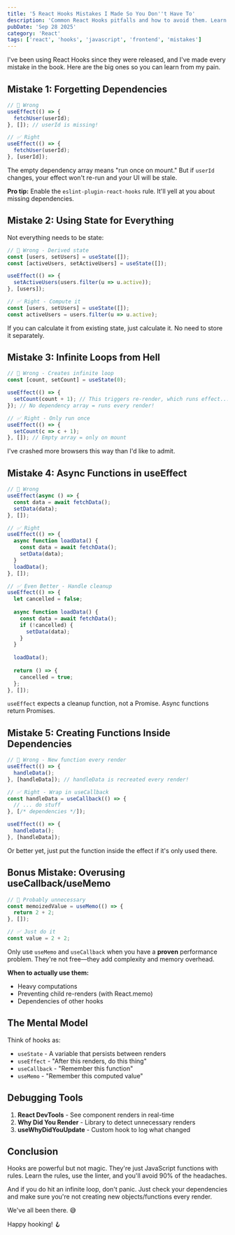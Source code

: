 ```yaml
---
title: '5 React Hooks Mistakes I Made So You Don''t Have To'
description: 'Common React Hooks pitfalls and how to avoid them. Learn from my mistakes and save yourself hours of debugging.'
pubDate: 'Sep 28 2025'
category: 'React'
tags: ['react', 'hooks', 'javascript', 'frontend', 'mistakes']
---
```


I've been using React Hooks since they were released, and I've made every mistake in the book. Here are the big ones so you can learn from my pain.

## Mistake 1: Forgetting Dependencies

```javascript
// 🚫 Wrong
useEffect(() => {
  fetchUser(userId);
}, []); // userId is missing!

// ✅ Right
useEffect(() => {
  fetchUser(userId);
}, [userId]);
```

The empty dependency array means "run once on mount." But if `userId` changes, your effect won't re-run and your UI will be stale.

**Pro tip:** Enable the `eslint-plugin-react-hooks` rule. It'll yell at you about missing dependencies.

## Mistake 2: Using State for Everything

Not everything needs to be state:

```javascript
// 🚫 Wrong - Derived state
const [users, setUsers] = useState([]);
const [activeUsers, setActiveUsers] = useState([]);

useEffect(() => {
  setActiveUsers(users.filter(u => u.active));
}, [users]);

// ✅ Right - Compute it
const [users, setUsers] = useState([]);
const activeUsers = users.filter(u => u.active);
```

If you can calculate it from existing state, just calculate it. No need to store it separately.

## Mistake 3: Infinite Loops from Hell

```javascript
// 🚫 Wrong - Creates infinite loop
const [count, setCount] = useState(0);

useEffect(() => {
  setCount(count + 1); // This triggers re-render, which runs effect...
}); // No dependency array = runs every render!

// ✅ Right - Only run once
useEffect(() => {
  setCount(c => c + 1);
}, []); // Empty array = only on mount
```

I've crashed more browsers this way than I'd like to admit.

## Mistake 4: Async Functions in useEffect

```javascript
// 🚫 Wrong
useEffect(async () => {
  const data = await fetchData();
  setData(data);
}, []);

// ✅ Right
useEffect(() => {
  async function loadData() {
    const data = await fetchData();
    setData(data);
  }
  loadData();
}, []);

// ✅ Even Better - Handle cleanup
useEffect(() => {
  let cancelled = false;
  
  async function loadData() {
    const data = await fetchData();
    if (!cancelled) {
      setData(data);
    }
  }
  
  loadData();
  
  return () => {
    cancelled = true;
  };
}, []);
```

`useEffect` expects a cleanup function, not a Promise. Async functions return Promises.

## Mistake 5: Creating Functions Inside Dependencies

```javascript
// 🚫 Wrong - New function every render
useEffect(() => {
  handleData();
}, [handleData]); // handleData is recreated every render!

// ✅ Right - Wrap in useCallback
const handleData = useCallback(() => {
  // ... do stuff
}, [/* dependencies */]);

useEffect(() => {
  handleData();
}, [handleData]);
```

Or better yet, just put the function inside the effect if it's only used there.

## Bonus Mistake: Overusing useCallback/useMemo

```javascript
// 🚫 Probably unnecessary
const memoizedValue = useMemo(() => {
  return 2 + 2;
}, []);

// ✅ Just do it
const value = 2 + 2;
```

Only use `useMemo` and `useCallback` when you have a **proven** performance problem. They're not free—they add complexity and memory overhead.

**When to actually use them:**
- Heavy computations
- Preventing child re-renders (with React.memo)
- Dependencies of other hooks

## The Mental Model

Think of hooks as:
- `useState` - A variable that persists between renders
- `useEffect` - "After this renders, do this thing"
- `useCallback` - "Remember this function"
- `useMemo` - "Remember this computed value"

## Debugging Tools

1. **React DevTools** - See component renders in real-time
2. **Why Did You Render** - Library to detect unnecessary renders
3. **useWhyDidYouUpdate** - Custom hook to log what changed

## Conclusion

Hooks are powerful but not magic. They're just JavaScript functions with rules. Learn the rules, use the linter, and you'll avoid 90% of the headaches.

And if you do hit an infinite loop, don't panic. Just check your dependencies and make sure you're not creating new objects/functions every render.

We've all been there. 😅

Happy hooking! 🪝
